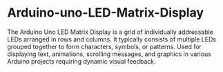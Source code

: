 # Arduino-uno-LED-Matrix-Display
The Arduino Uno LED Matrix Display is a grid of individually addressable LEDs arranged in rows and columns. It typically consists of multiple LEDs grouped together to form characters, symbols, or patterns. Used for displaying text, animations, scrolling messages, and graphics in various Arduino projects requiring dynamic visual feedback.
